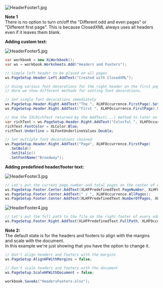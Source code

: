 ![HeaderFooter1.jpg](http://download-codeplex.sec.s-msft.com/Download?ProjectName=closedxml&DownloadId=152063 "HeaderFooter1.jpg")  

**Note 1**  
There is no option to turn on/off the "Different odd and even pages" or "Different first page". This is because ClosedXML always uses all headers even if it leaves them blank.  

**Adding custom text:**  

![HeaderFooter5.jpg](http://download-codeplex.sec.s-msft.com/Download?ProjectName=closedxml&DownloadId=243015 "HeaderFooter5.jpg")  

```c#
var workbook = new XLWorkbook();
var ws = workbook.Worksheets.Add("Headers and Footers");

// Simple left header to be placed on all pages
ws.PageSetup.Header.Left.AddText("Created with ClosedXML");

// Using various font decorations for the right header on the first page only
// Here we show different methods for setting font decorations.

// Set single font decorations immediately
ws.PageSetup.Header.Right.AddText("The ", XLHFOccurrence.FirstPage).SetBold();
ws.PageSetup.Header.Right.AddText("First ", XLHFOccurrence.FirstPage).SetFontColor(XLColor.Red);

// Use the IXLRichText returned by the AddText(...) method to later on modify the font
var richText = ws.PageSetup.Header.Right.AddText("Colorful ", XLHFOccurrence.FirstPage);
richText.FontColor = XLColor.Blue;
richText.Underline = XLFontUnderlineValues.Double;

// Set multiple font decorations chained
ws.PageSetup.Header.Right.AddText("Page", XLHFOccurrence.FirstPage)
  .SetBold()
  .SetItalic()
  .SetFontName("Broadway");
```

**Adding predefined header/footer text:**  

![HeaderFooter3.jpg](http://download-codeplex.sec.s-msft.com/Download?ProjectName=closedxml&DownloadId=152065 "HeaderFooter3.jpg")  

```c#
// Let's put the current page number and total pages on the center of every footer:
ws.PageSetup.Footer.Center.AddText(XLHFPredefinedText.PageNumber, XLHFOccurrence.AllPages);
ws.PageSetup.Footer.Center.AddText(" / ", XLHFOccurrence.AllPages);
ws.PageSetup.Footer.Center.AddText(XLHFPredefinedText.NumberOfPages, XLHFOccurrence.AllPages);
```

![HeaderFooter4.jpg](http://download-codeplex.sec.s-msft.com/Download?ProjectName=closedxml&DownloadId=152066 "HeaderFooter4.jpg")  

```c#
// Let's put the full path to the file on the right footer of every odd page:
ws.PageSetup.Footer.Right.AddText(XLHFPredefinedText.FullPath, XLHFOccurrence.OddPages);
```

**Note 2:**  
The default state is for the headers and footers to align with the margins and scale with the document.  
In this example we're just showing that you have the option to change it.  

```c#
// Don't align headers and footers with the margins
ws.PageSetup.AlignHFWithMargins = false;

// Don't scale headers and footers with the document
ws.PageSetup.ScaleHFWithDocument = false;

workbook.SaveAs("HeadersFooters.xlsx");
```
